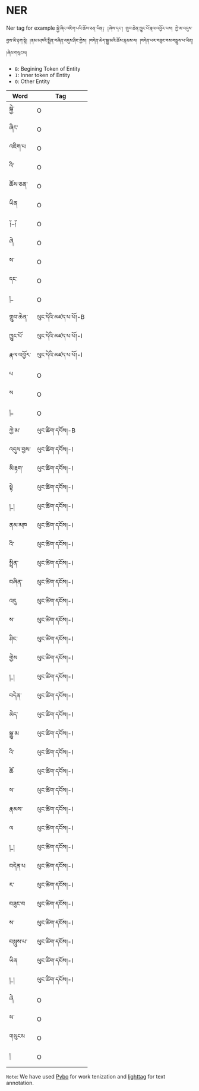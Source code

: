 # NER

Ner tag for example `སྐྱེ་ཞིང་འཇིག་པའི་ཆོས་ཅན་ཡིན༑ ༑ཞེས་དང༌། གྲུབ་ཆེན་ཁྱུང་པོ་རྣལ་འབྱོར་པས། ཀྱེ་མ་འདུས་བྱས་མི་རྟག་སྟེ། །ནམ་མཁའི་སྤྲིན་བཞིན་འདུས་ཤིང་གྱེས། །བདེན་མེད་སྒྱུ་མའི་ཆོས་རྣམས་ལ། །བདེན་པར་བཟུང་བས་བསླུས་པ་ཡིན། །ཞེས་གསུངས།` 
- `B`: Begining Token of Entity
- `I`: Inner token of Entity
- `O`: Other Entity

|Word      |Tag                  |
|----------|---------------------|
|སྐྱེ་     | O                   |
|ཞིང་      | O                   |
|འཇིག་པ    | O                   |
|འི་       | O                   |
|ཆོས་ཅན་   | O                   |
|ཡིན       | O                   |
|༑_༑       | O                   |
|ཞེ        | O                   |
|ས་        | O                   |
|དང༌       | O                   |
|།_        | O                   |
|གྲུབ་ཆེན་ | ལུང་དེའི་མཛད་པ་པོ།-B|
|ཁྱུང་པོ་  | ལུང་དེའི་མཛད་པ་པོ།-I|
|རྣལ་འབྱོར་| ལུང་དེའི་མཛད་པ་པོ།-I|
|པ         | O                   |
|ས         | O                   |
|།_        | O                   |
|ཀྱེ་མ་    | ལུང་ཚིག་དངོས།-B     |
|འདུས་བྱས་ | ལུང་ཚིག་དངོས།-I     |
|མི་རྟག་   | ལུང་ཚིག་དངོས།-I     |
|སྟེ       | ལུང་ཚིག་དངོས།-I     |
|།_།       | ལུང་ཚིག་དངོས།-I     |
|ནམ་མཁ     | ལུང་ཚིག་དངོས།-I     |
|འི་       | ལུང་ཚིག་དངོས།-I     |
|སྤྲིན་    | ལུང་ཚིག་དངོས།-I     |
|བཞིན་     | ལུང་ཚིག་དངོས།-I     |
|འདུ       | ལུང་ཚིག་དངོས།-I     |
|ས་        | ལུང་ཚིག་དངོས།-I     |
|ཤིང་      | ལུང་ཚིག་དངོས།-I     |
|གྱེས      | ལུང་ཚིག་དངོས།-I     |
|།_།       | ལུང་ཚིག་དངོས།-I     |
|བདེན་     | ལུང་ཚིག་དངོས།-I     |
|མེད་      | ལུང་ཚིག་དངོས།-I     |
|སྒྱུ་མ    | ལུང་ཚིག་དངོས།-I     |
|འི་       | ལུང་ཚིག་དངོས།-I     |
|ཆོ        | ལུང་ཚིག་དངོས།-I     |
|ས་        | ལུང་ཚིག་དངོས།-I     |
|རྣམས་     | ལུང་ཚིག་དངོས།-I     |
|ལ         | ལུང་ཚིག་དངོས།-I     |
|།_།       | ལུང་ཚིག་དངོས།-I     |
|བདེན་པ    | ལུང་ཚིག་དངོས།-I     |
|ར་        | ལུང་ཚིག་དངོས།-I     |
|བཟུང་བ    | ལུང་ཚིག་དངོས།-I     |
|ས་        | ལུང་ཚིག་དངོས།-I     |
|བསླུས་པ་  | ལུང་ཚིག་དངོས།-I     |
|ཡིན       | ལུང་ཚིག་དངོས།-I     |
|།_།       | ལུང་ཚིག་དངོས།-I     |
|ཞེ        | O                   |
|ས་        | O                   |
|གསུངས     | O                   |
|།         | O                   |

`Note`: We have used [Pybo](https://github.com/esukhia/pybo) for work tenization and [lighttag](https://www.lighttag.io/) for text annotation.
